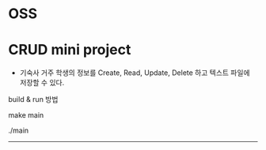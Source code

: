 # OSS
# CRUD mini project
- 기숙사 거주 학생의 정보를 Create, Read, Update, Delete 하고 텍스트 파일에 저장할 수 있다.


build & run 방법


  make main
  
  ./main

<hr>
